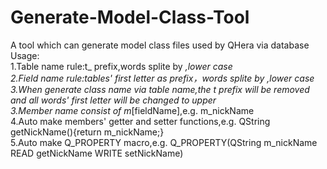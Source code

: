 # Generate-Model-Class-Tool
A tool which can generate model class files used by QHera via database<br>
Usage:<br>
1.Table name rule:t_ prefix,words splite by _,lower case<br>
2.Field name rule:tables' first letter as prefix，words splite by _,lower case<br>
3.When generate class name via table name,the t_ prefix will be removed and all words' first letter will be changed to upper<br>
3.Member name consist of m_[fieldName],e.g. m_nickName<br>
4.Auto make members' getter and setter functions,e.g. QString getNickName(){return m_nickName;}<br>
5.Auto make Q_PROPERTY macro,e.g. Q_PROPERTY(QString m_nickName READ getNickName WRITE setNickName)<br>
